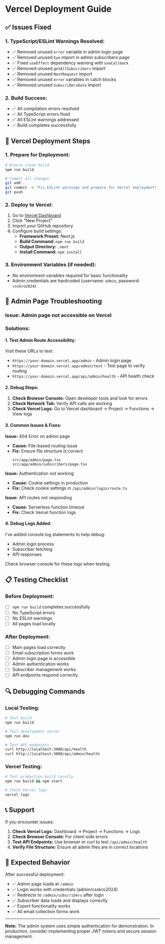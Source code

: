 # Vercel Deployment Guide

## ✅ **Issues Fixed**

### 1. **TypeScript/ESLint Warnings Resolved:**
- ✅ Removed unused `error` variable in admin login page
- ✅ Removed unused `Eye` import in admin subscribers page
- ✅ Fixed `useEffect` dependency warning with `useCallback`
- ✅ Removed unused `getAllSubscribers` import
- ✅ Removed unused `NextRequest` import
- ✅ Removed unused `error` variables in catch blocks
- ✅ Removed unused `SubscribersData` import

### 2. **Build Success:**
- ✅ All compilation errors resolved
- ✅ All TypeScript errors fixed
- ✅ All ESLint warnings addressed
- ✅ Build completes successfully

## 🚀 **Vercel Deployment Steps**

### 1. **Prepare for Deployment:**
```bash
# Ensure clean build
npm run build

# Commit all changes
git add .
git commit -m "Fix ESLint warnings and prepare for Vercel deployment"
git push
```

### 2. **Deploy to Vercel:**
1. Go to [Vercel Dashboard](https://vercel.com/dashboard)
2. Click "New Project"
3. Import your GitHub repository
4. Configure build settings:
   - **Framework Preset:** Next.js
   - **Build Command:** `npm run build`
   - **Output Directory:** `.next`
   - **Install Command:** `npm install`

### 3. **Environment Variables (if needed):**
- No environment variables required for basic functionality
- Admin credentials are hardcoded (username: `admin`, password: `csskro2024`)

## 🔧 **Admin Page Troubleshooting**

### **Issue:** Admin page not accessible on Vercel

### **Solutions:**

#### 1. **Test Admin Route Accessibility:**
Visit these URLs to test:
- `https://your-domain.vercel.app/admin` - Admin login page
- `https://your-domain.vercel.app/admin/test` - Test page to verify routing
- `https://your-domain.vercel.app/api/admin/health` - API health check

#### 2. **Debug Steps:**
1. **Check Browser Console:** Open developer tools and look for errors
2. **Check Network Tab:** Verify API calls are working
3. **Check Vercel Logs:** Go to Vercel dashboard → Project → Functions → View logs

#### 3. **Common Issues & Fixes:**

**Issue:** 404 Error on admin page
- **Cause:** File-based routing issue
- **Fix:** Ensure file structure is correct:
  ```
  src/app/admin/page.tsx
  src/app/admin/subscribers/page.tsx
  ```

**Issue:** Authentication not working
- **Cause:** Cookie settings in production
- **Fix:** Check cookie settings in `/api/admin/login/route.ts`

**Issue:** API routes not responding
- **Cause:** Serverless function timeout
- **Fix:** Check Vercel function logs

#### 4. **Debug Logs Added:**
I've added console.log statements to help debug:
- Admin login process
- Subscriber fetching
- API responses

Check browser console for these logs when testing.

## 📋 **Testing Checklist**

### **Before Deployment:**
- [ ] `npm run build` completes successfully
- [ ] No TypeScript errors
- [ ] No ESLint warnings
- [ ] All pages load locally

### **After Deployment:**
- [ ] Main pages load correctly
- [ ] Email subscription forms work
- [ ] Admin login page is accessible
- [ ] Admin authentication works
- [ ] Subscriber management works
- [ ] API endpoints respond correctly

## 🔍 **Debugging Commands**

### **Local Testing:**
```bash
# Test build
npm run build

# Test development server
npm run dev

# Test API endpoints
curl http://localhost:3000/api/health
curl http://localhost:3000/api/admin/health
```

### **Vercel Testing:**
```bash
# Test production build locally
npm run build && npm start

# Check Vercel logs
vercel logs
```

## 📞 **Support**

If you encounter issues:

1. **Check Vercel Logs:** Dashboard → Project → Functions → Logs
2. **Check Browser Console:** For client-side errors
3. **Test API Endpoints:** Use browser or curl to test `/api/admin/health`
4. **Verify File Structure:** Ensure all admin files are in correct locations

## 🎯 **Expected Behavior**

After successful deployment:
- ✅ Admin page loads at `/admin`
- ✅ Login works with credentials (admin/csskro2024)
- ✅ Redirects to `/admin/subscribers` after login
- ✅ Subscriber data loads and displays correctly
- ✅ Export functionality works
- ✅ All email collection forms work

---

**Note:** The admin system uses simple authentication for demonstration. In production, consider implementing proper JWT tokens and secure session management. 